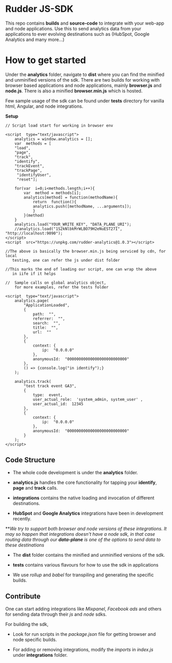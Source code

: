 # Rudder JS-SDK

  

This repo contains **builds** and **source-code** to integrate with your web-app and node applications. Use this to send analytics data from your applications to ever evolving destinations such as (HubSpot, Google Analytics and many more...)

  

# How to get started

  

Under the **analytics** folder, navigate to **dist** where you can find the minified and unminified versions of the sdk. There are two builds for working with browser based applications and node applications, mainly **browser.js** and **node.js**. There is also a minified **browser.min.js** which is hosted.

Few sample usage of the sdk can be found under **tests** directory for vanilla html, Angular, and node integrations.

**Setup**
```
// Script load start for working in browser env

<script  type="text/javascript">
	analytics = window.analytics = [];
	var  methods = [
	"load", 
	"page", 
	"track", 
	"identify", 
	"trackEvent", 
	"trackPage",
	 "identifyUser", 
	 "reset"];

	for(var  i=0;i<methods.length;i++){
		var  method = methods[i];
		analytics[method] = function(methodName){
			return  function(){
			analytics.push([methodName, ...arguments]);
			}
		}(method)
	}
	analytics.load("YOUR_WRITE_KEY", "DATA_PLANE_URI");
	//analytics.load("1S2kNlbkMrWLBO79H2eNuEST27I", "http://localhost:9090");
</script>
<script  src="https://unpkg.com/rudder-analytics@1.0.3"></script>

//The above is basically the browser.min.js being serviced by cdn, for local 
   testing, one can refer the js under dist folder
   
//This marks the end of loading our script, one can wrap the above 
   in iife if it helps

//  Sample calls on global analytics object, 
    for more examples, refer the tests folder
    
<script  type="text/javascript">
	analytics.page(
		"ApplicationLoaded",
		{
			path:  "",
			referrer:  "",
			search:  "",
			title:  "",
			url:  ""
		},
		{
			context: {
				ip:  "0.0.0.0"
			},
			anonymousId:  "00000000000000000000000000"
		},
		() => {console.log("in identify");}
	);

	analytics.track(
		"test track event GA3",
		{
			type:  event,
			user_actual_role:  'system_admin, system_user' ,
			user_actual_id:  12345
		},
		{
			context: {
				ip:  "0.0.0.0"
			},
			anonymousId:  "00000000000000000000000000"
		}
	);
</script>

```
## Code Structure

  

- The whole code development is under the **analytics** folder.

-  **analytics.js** handles the core functionality for tapping your **identify**, **page** and **track** calls.

-  **integrations** contains the native loading and invocation of different destinations.

-  **HubSpot** and **Google Analytics** integrations have been in development recently.

  

***We try to support both browser and node versions of these integrations. It may so happen that integrations doesn't have a node sdk, in that case routing data through our **data-plane** is one of the options to send data to these destinations*

- The **dist** folder contains the minified and unminified versions of the sdk.

-  **tests** contains various flavours for how to use the sdk in applications

- We use *rollup* and *babel* for transpiling and generating the specific builds.

  

## Contribute

  

One can start adding integrations like *Mixpanel*, *Facebook ads* and others for sending data through their *js* and *node* sdks.

  

For building the sdk,

  

- Look for run scripts in the *package.json* file for getting browser and node specific builds.

- For adding or removing integrations, modify the *imports* in *index.js* under **integrations** folder.